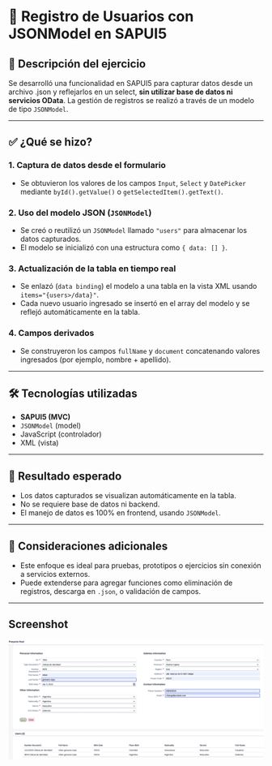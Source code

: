 # 📝 Registro de Usuarios con JSONModel en SAPUI5

## 📌 Descripción del ejercicio

Se desarrolló una funcionalidad en SAPUI5 para capturar datos desde un archivo .json y reflejarlos en un select, **sin utilizar base de datos ni servicios OData**. La gestión de registros se realizó a través de un modelo de tipo `JSONModel`.

---

## ✅ ¿Qué se hizo?

### 1. Captura de datos desde el formulario
- Se obtuvieron los valores de los campos `Input`, `Select` y `DatePicker` mediante `byId().getValue()` o `getSelectedItem().getText()`.

### 2. Uso del modelo JSON (`JSONModel`)
- Se creó o reutilizó un `JSONModel` llamado `"users"` para almacenar los datos capturados.
- El modelo se inicializó con una estructura como `{ data: [] }`.

### 3. Actualización de la tabla en tiempo real
- Se enlazó (`data binding`) el modelo a una tabla en la vista XML usando `items="{users>/data}"`.
- Cada nuevo usuario ingresado se insertó en el array del modelo y se reflejó automáticamente en la tabla.

### 4. Campos derivados
- Se construyeron los campos `fullName` y `document` concatenando valores ingresados (por ejemplo, nombre + apellido).

---

## 🛠️ Tecnologías utilizadas

- **SAPUI5 (MVC)**
- `JSONModel` (model)
- JavaScript (controlador)
- XML (vista)

---

## 🎯 Resultado esperado

- Los datos capturados se visualizan automáticamente en la tabla.
- No se requiere base de datos ni backend.
- El manejo de datos es 100% en frontend, usando `JSONModel`.

---

## 📂 Consideraciones adicionales

- Este enfoque es ideal para pruebas, prototipos o ejercicios sin conexión a servicios externos.
- Puede extenderse para agregar funciones como eliminación de registros, descarga en `.json`, o validación de campos.

---
## Screenshot
![Texto alternativo](reto.png)

